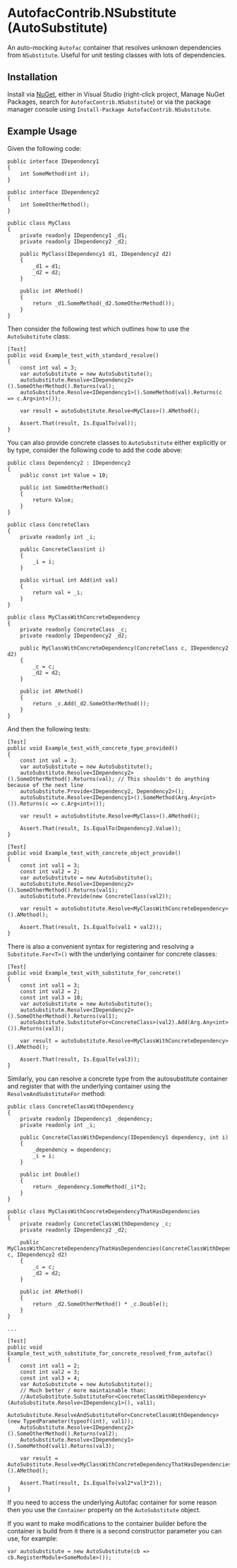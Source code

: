 ﻿AutofacContrib.NSubstitute (AutoSubstitute)
===========================================

An auto-mocking `Autofac` container that resolves unknown dependencies from `NSubstitute`. Useful for unit testing classes with lots of dependencies.

Installation
------------

Install via [NuGet](http://www.nuget.org/packages/AutofacContrib.NSubstitute/), either in Visual Studio (right-click project, Manage NuGet Packages, search for `AutofacContrib.NSubstitute`) or via the package manager console using `Install-Package AutofacContrib.NSubstitute`.

Example Usage
-------------

Given the following code:

    public interface IDependency1
    {
        int SomeMethod(int i);
    }

    public interface IDependency2
    {
        int SomeOtherMethod();
    }

    public class MyClass
    {
        private readonly IDependency1 _d1;
        private readonly IDependency2 _d2;

        public MyClass(IDependency1 d1, IDependency2 d2)
        {
            _d1 = d1;
            _d2 = d2;
        }

        public int AMethod()
        {
            return _d1.SomeMethod(_d2.SomeOtherMethod());
        }
    }

Then consider the following test which outlines how to use the `AutoSubstitute` class:

    [Test]
    public void Example_test_with_standard_resolve()
    {
        const int val = 3;
        var autoSubstitute = new AutoSubstitute();
        autoSubstitute.Resolve<IDependency2>().SomeOtherMethod().Returns(val);
        autoSubstitute.Resolve<IDependency1>().SomeMethod(val).Returns(c => c.Arg<int>());

        var result = autoSubstitute.Resolve<MyClass>().AMethod();

        Assert.That(result, Is.EqualTo(val));
    }

You can also provide concrete classes to `AutoSubstitute` either explicitly or by type, consider the following code to add the code above:

    public class Dependency2 : IDependency2
    {
        public const int Value = 10;

        public int SomeOtherMethod()
        {
            return Value;
        }
    }

    public class ConcreteClass
    {
        private readonly int _i;

        public ConcreteClass(int i)
        {
            _i = i;
        }

        public virtual int Add(int val)
        {
            return val + _i;
        }
    }

    public class MyClassWithConcreteDependency
    {
        private readonly ConcreteClass _c;
        private readonly IDependency2 _d2;

        public MyClassWithConcreteDependency(ConcreteClass c, IDependency2 d2)
        {
            _c = c;
            _d2 = d2;
        }

        public int AMethod()
        {
            return _c.Add(_d2.SomeOtherMethod());
        }
    }

And then the following tests:

    [Test]
    public void Example_test_with_concrete_type_provided()
    {
        const int val = 3;
        var autoSubstitute = new AutoSubstitute();
        autoSubstitute.Resolve<IDependency2>().SomeOtherMethod().Returns(val); // This shouldn't do anything because of the next line
        autoSubstitute.Provide<IDependency2, Dependency2>();
        autoSubstitute.Resolve<IDependency1>().SomeMethod(Arg.Any<int>()).Returns(c => c.Arg<int>());

        var result = autoSubstitute.Resolve<MyClass>().AMethod();

        Assert.That(result, Is.EqualTo(Dependency2.Value));
    }

    [Test]
    public void Example_test_with_concrete_object_provide()
    {
        const int val1 = 3;
        const int val2 = 2;
        var autoSubstitute = new AutoSubstitute();
        autoSubstitute.Resolve<IDependency2>().SomeOtherMethod().Returns(val1);
        autoSubstitute.Provide(new ConcreteClass(val2));

        var result = autoSubstitute.Resolve<MyClassWithConcreteDependency>().AMethod();

        Assert.That(result, Is.EqualTo(val1 + val2));
    }

There is also a convenient syntax for registering and resolving a `Substitute.For<T>()` with the underlying container for concrete classes:

    [Test]
    public void Example_test_with_substitute_for_concrete()
    {
        const int val1 = 3;
        const int val2 = 2;
        const int val3 = 10;
        var autoSubstitute = new AutoSubstitute();
        autoSubstitute.Resolve<IDependency2>().SomeOtherMethod().Returns(val1);
        autoSubstitute.SubstituteFor<ConcreteClass>(val2).Add(Arg.Any<int>()).Returns(val3);

        var result = autoSubstitute.Resolve<MyClassWithConcreteDependency>().AMethod();

        Assert.That(result, Is.EqualTo(val3));
    }

Similarly, you can resolve a concrete type from the autosubstitute container and register that with the underlying container using the `ResolveAndSubstituteFor` method:

    public class ConcreteClassWithDependency
    {
        private readonly IDependency1 _dependency;
        private readonly int _i;

        public ConcreteClassWithDependency(IDependency1 dependency, int i)
        {
            _dependency = dependency;
            _i = i;
        }

        public int Double()
        {
            return _dependency.SomeMethod(_i)*2;
        }
    }

    public class MyClassWithConcreteDependencyThatHasDependencies
    {
        private readonly ConcreteClassWithDependency _c;
        private readonly IDependency2 _d2;

        public MyClassWithConcreteDependencyThatHasDependencies(ConcreteClassWithDependency c, IDependency2 d2)
        {
            _c = c;
            _d2 = d2;
        }

        public int AMethod()
        {
            return _d2.SomeOtherMethod() * _c.Double();
        }
    }

	...

    [Test]
    public void Example_test_with_substitute_for_concrete_resolved_from_autofac()
    {
        const int val1 = 2;
        const int val2 = 3;
        const int val3 = 4;
        var AutoSubstitute = new AutoSubstitute();
        // Much better / more maintainable than:
        //AutoSubstitute.SubstituteFor<ConcreteClassWithDependency>(AutoSubstitute.Resolve<IDependency1>(), val1);
        AutoSubstitute.ResolveAndSubstituteFor<ConcreteClassWithDependency>(new TypedParameter(typeof(int), val1));
        AutoSubstitute.Resolve<IDependency2>().SomeOtherMethod().Returns(val2);
        AutoSubstitute.Resolve<IDependency1>().SomeMethod(val1).Returns(val3);

        var result = AutoSubstitute.Resolve<MyClassWithConcreteDependencyThatHasDependencies>().AMethod();

        Assert.That(result, Is.EqualTo(val2*val3*2));
    }

If you need to access the underlying Autofac container for some reason then you use the `Container` property on the `AutoSubstitute` object.

If you want to make modifications to the container builder before the container is build from it there is a second constructor parameter you can use, for example:

    var autoSubstitute = new AutoSubstitute(cb => cb.RegisterModule<SomeModule>());
